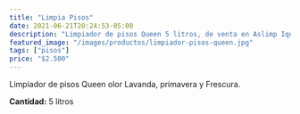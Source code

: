 ```yaml
---
title: "Limpia Pisos"
date: 2021-06-21T20:24:53-05:00
description: "Limpiador de pisos Queen 5 litros, de venta en Aslimp Iquique, Chile"
featured_image: "/images/productos/limpiador-pisos-queen.jpg"
tags: ["pisos"]
price: "$2.500"
---
```

Limpiador de pisos Queen olor Lavanda, primavera y Frescura.

**Cantidad:** 5 litros
